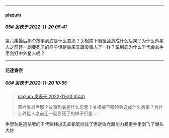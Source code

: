 

*****

####  plazum  
##### 65#       发表于 2022-11-20 05:41

第六集最后那个故事到底是什么意思？关根摘下眼镜会造成什么后果？为什么外星人之前还一副要死了的样子但是后来又跟没事人了一样？说到底为什么千代会丢手里剑打中外星人呢？



*****

####  花達香奈  
##### 66#       发表于 2022-11-20 10:55

<blockquote><a href="httphttps://bbs.saraba1st.com/2b/forum.php?mod=redirect&amp;goto=findpost&amp;pid=58513894&amp;ptid=2060089" target="_blank">plazum 发表于 2022-11-20 05:41</a>

第六集最后那个故事到底是什么意思？关根摘下眼镜会造成什么后果？为什么外星人之前还一副要死了的样子但是 ...</blockquote>
手里剑是追杀者的千代瞬移出去拿铅笔挡住了但是佐仓超能力暴走手里剑飞了爆头大佐

